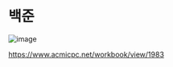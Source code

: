 # 백준

![image](https://github.com/koreaIT-study/programmers/assets/67637716/55019a01-23d6-423e-92a9-2721d3f5c2b7)  



https://www.acmicpc.net/workbook/view/1983
